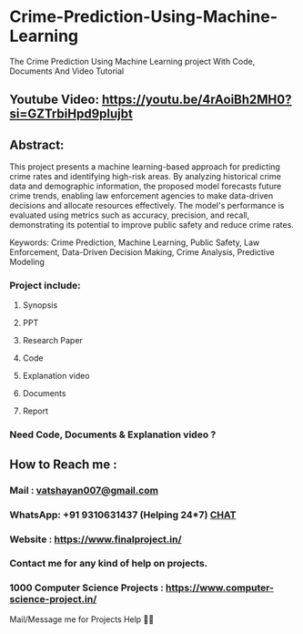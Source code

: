 # Crime-Prediction-Using-Machine-Learning
The Crime Prediction Using Machine Learning project With Code, Documents And Video Tutorial

## Youtube Video: https://youtu.be/4rAoiBh2MH0?si=GZTrbiHpd9plujbt

## Abstract: 
This project presents a machine learning-based approach for predicting crime rates and identifying high-risk areas. By analyzing historical crime data and demographic information, the proposed model forecasts future crime trends, enabling law enforcement agencies to make data-driven decisions and allocate resources effectively. The model's performance is evaluated using metrics such as accuracy, precision, and recall, demonstrating its potential to improve public safety and reduce crime rates.

Keywords: Crime Prediction, Machine Learning, Public Safety, Law Enforcement, Data-Driven Decision Making, Crime Analysis, Predictive Modeling
### Project include: 

1. Synopsis

2. PPT

3. Research Paper


4. Code

5. Explanation video

6. Documents

7. Report


### Need Code, Documents & Explanation video ? 

## How to Reach me :

### Mail : vatshayan007@gmail.com 

### WhatsApp: +91 9310631437 (Helping 24*7) **[CHAT](https://wa.me/message/CHWN2AHCPMAZK1)** 

### Website : https://www.finalproject.in/

### Contact me for any kind of help on projects.
### 1000 Computer Science Projects : https://www.computer-science-project.in/


Mail/Message me for Projects Help 🙏🏻
